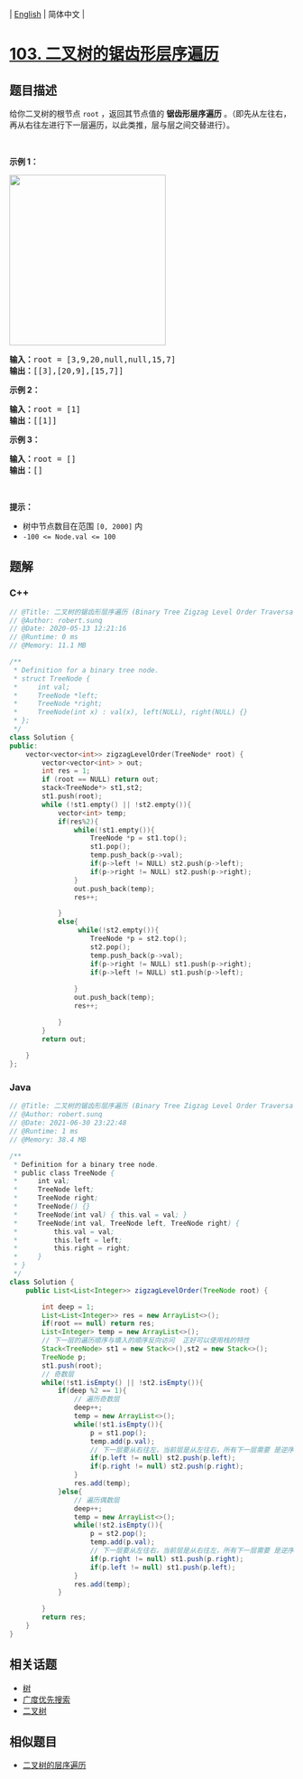 
| [English](README_EN.md) | 简体中文 |

# [103. 二叉树的锯齿形层序遍历](https://leetcode.cn//problems/binary-tree-zigzag-level-order-traversal/)

## 题目描述

<p>给你二叉树的根节点 <code>root</code> ，返回其节点值的 <strong>锯齿形层序遍历</strong> 。（即先从左往右，再从右往左进行下一层遍历，以此类推，层与层之间交替进行）。</p>

<p>&nbsp;</p>

<p><strong>示例 1：</strong></p>
<img alt="" src="https://assets.leetcode.com/uploads/2021/02/19/tree1.jpg" style="width: 277px; height: 302px;" />
<pre>
<strong>输入：</strong>root = [3,9,20,null,null,15,7]
<strong>输出：</strong>[[3],[20,9],[15,7]]
</pre>

<p><strong>示例 2：</strong></p>

<pre>
<strong>输入：</strong>root = [1]
<strong>输出：</strong>[[1]]
</pre>

<p><strong>示例 3：</strong></p>

<pre>
<strong>输入：</strong>root = []
<strong>输出：</strong>[]
</pre>

<p>&nbsp;</p>

<p><strong>提示：</strong></p>

<ul>
	<li>树中节点数目在范围 <code>[0, 2000]</code> 内</li>
	<li><code>-100 &lt;= Node.val &lt;= 100</code></li>
</ul>


## 题解


### C++

```C++
// @Title: 二叉树的锯齿形层序遍历 (Binary Tree Zigzag Level Order Traversal)
// @Author: robert.sunq
// @Date: 2020-05-13 12:21:16
// @Runtime: 0 ms
// @Memory: 11.1 MB

/**
 * Definition for a binary tree node.
 * struct TreeNode {
 *     int val;
 *     TreeNode *left;
 *     TreeNode *right;
 *     TreeNode(int x) : val(x), left(NULL), right(NULL) {}
 * };
 */
class Solution {
public:
    vector<vector<int>> zigzagLevelOrder(TreeNode* root) {
        vector<vector<int> > out;
        int res = 1;
        if (root == NULL) return out;
        stack<TreeNode*> st1,st2;
        st1.push(root);
        while (!st1.empty() || !st2.empty()){
            vector<int> temp;
            if(res%2){
                while(!st1.empty()){
                    TreeNode *p = st1.top();
                    st1.pop();
                    temp.push_back(p->val);
                    if(p->left != NULL) st2.push(p->left);
                    if(p->right != NULL) st2.push(p->right);
                }
                out.push_back(temp);
                res++;

            }
            else{
                 while(!st2.empty()){
                    TreeNode *p = st2.top();
                    st2.pop();
                    temp.push_back(p->val);
                    if(p->right != NULL) st1.push(p->right);
                    if(p->left != NULL) st1.push(p->left);
                    
                }
                out.push_back(temp);
                res++;

            }
        }
        return out;
        
    }
};
```



### Java

```Java
// @Title: 二叉树的锯齿形层序遍历 (Binary Tree Zigzag Level Order Traversal)
// @Author: robert.sunq
// @Date: 2021-06-30 23:22:48
// @Runtime: 1 ms
// @Memory: 38.4 MB

/**
 * Definition for a binary tree node.
 * public class TreeNode {
 *     int val;
 *     TreeNode left;
 *     TreeNode right;
 *     TreeNode() {}
 *     TreeNode(int val) { this.val = val; }
 *     TreeNode(int val, TreeNode left, TreeNode right) {
 *         this.val = val;
 *         this.left = left;
 *         this.right = right;
 *     }
 * }
 */
class Solution {
    public List<List<Integer>> zigzagLevelOrder(TreeNode root) {

        int deep = 1;
        List<List<Integer>> res = new ArrayList<>();
        if(root == null) return res;
        List<Integer> temp = new ArrayList<>();
        // 下一层的遍历顺序与填入的顺序反向访问  正好可以使用栈的特性
        Stack<TreeNode> st1 = new Stack<>(),st2 = new Stack<>();
        TreeNode p;
        st1.push(root);
        // 奇数层
        while(!st1.isEmpty() || !st2.isEmpty()){
            if(deep %2 == 1){
                // 遍历奇数层
                deep++;
                temp = new ArrayList<>();
                while(!st1.isEmpty()){
                    p = st1.pop();
                    temp.add(p.val);
                    // 下一层要从右往左，当前层是从左往右，所有下一层需要 是逆序访问，所有先放入左节点
                    if(p.left != null) st2.push(p.left);
                    if(p.right != null) st2.push(p.right);
                }
                res.add(temp);
            }else{
                // 遍历偶数层
                deep++;
                temp = new ArrayList<>();
                while(!st2.isEmpty()){
                    p = st2.pop();
                    temp.add(p.val);
                    // 下一层要从左往右，当前层是从右往左，所有下一层需要 是逆序访问，所有先放入右节点
                    if(p.right != null) st1.push(p.right);
                    if(p.left != null) st1.push(p.left);
                }
                res.add(temp);
            }

        }
        return res;
    }
}
```



## 相关话题

- [树](https://leetcode.cn//tag/tree)
- [广度优先搜索](https://leetcode.cn//tag/breadth-first-search)
- [二叉树](https://leetcode.cn//tag/binary-tree)

## 相似题目


- [二叉树的层序遍历](../binary-tree-level-order-traversal/README.md)
